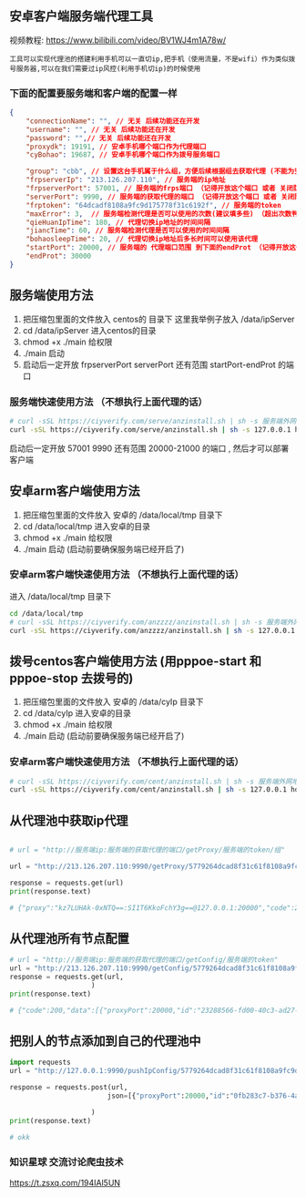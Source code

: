 ## 安卓客户端服务端代理工具
视频教程:
https://www.bilibili.com/video/BV1WJ4m1A78w/

    工具可以实现代理池的搭建利用手机可以一直切ip,把手机（使用流量，不是wifi）作为类似拨号服务器,可以在我们需要过ip风控(利用手机切ip)的时候使用

### 下面的配置要服务端和客户端的配置一样


```json
{
    "connectionName": "", // 无关 后续功能还在开发
    "username": "", // 无关 后续功能还在开发
    "password": "",// 无关 后续功能还在开发
    "proxydk": 19191, // 安卓手机哪个端口作为代理端口
    "cyBohao": 19687, // 安卓手机哪个端口作为拨号服务端口

    "group": "cbb", // 设置这台手机属于什么组，方便后续根据组去获取代理 (不能为空) 为("all" )就在全部的代理中随机选择不会按照组去分类
    "frpserverIp": "213.126.207.110", // 服务端的ip地址
    "frpserverPort": 57001, // 服务端的frps端口 （记得开放这个端口 或者 关闭防火墙）
    "serverPort": 9990, // 服务端的获取代理的端口 （记得开放这个端口 或者 关闭防火墙）
    "frptoken": "64dcadf8108a9fc9d175778f31c6192f", // 服务端的token
    "maxError": 3,  // 服务端检测代理是否可以使用的次数(建议填多些) （超出次数判定这个代理不能使用 获取代理就不会获取到 需要重启客户端）
    "qieHuanIpTime": 180, // 代理切换ip地址的时间间隔
    "jiancTime": 60, // 服务端检测代理是否可以使用的时间间隔
    "bohaosleepTime": 20, // 代理切换ip地址后多长时间可以使用该代理
    "startPort": 20000, // 服务端的 代理端口范围 到下面的endProt （记得开放这个范围的端口 或者 关闭防火墙）
    "endProt": 30000
}

```


## 服务端使用方法 
1. 把压缩包里面的文件放入 centos的 目录下 这里我举例子放入 /data/ipServer
2. cd /data/ipServer 进入centos的目录
3. chmod +x ./main 给权限
4. ./main 启动
5. 启动后一定开放 frpserverPort serverPort 还有范围 startPort-endProt 的端口
### 服务端快速使用方法  （不想执行上面代理的话）
```sh
# curl -sSL https://ciyverify.com/serve/anzinstall.sh | sh -s 服务端外网地址 你的校验token(frptoken)
curl -sSL https://ciyverify.com/serve/anzinstall.sh | sh -s 127.0.0.1 hdakjsdhaskhnkcnzxck
```
启动后一定开放 57001 9990 还有范围 20000-21000 的端口 , 然后才可以部署客户端



## 安卓arm客户端使用方法
1. 把压缩包里面的文件放入 安卓的 /data/local/tmp 目录下
2. cd /data/local/tmp 进入安卓的目录
3. chmod +x ./main 给权限
4. ./main 启动 (启动前要确保服务端已经开启了)
### 安卓arm客户端快速使用方法  （不想执行上面代理的话）
进入 /data/local/tmp 目录下
```sh
cd /data/local/tmp
# curl -sSL https://ciyverify.com/anzzzz/anzinstall.sh | sh -s 服务端外网地址 你的校验token(frptoken)
curl -sSL https://ciyverify.com/anzzzz/anzinstall.sh | sh -s 127.0.0.1 hdakjsdhaskhnkcnzxck
```



## 拨号centos客户端使用方法 (用pppoe-start 和 pppoe-stop 去拨号的)
1. 把压缩包里面的文件放入 安卓的 /data/cyIp 目录下
2. cd /data/cyIp 进入安卓的目录
3. chmod +x ./main 给权限
4. ./main 启动 (启动前要确保服务端已经开启了)
### 安卓arm客户端快速使用方法  （不想执行上面代理的话）
```sh
# curl -sSL https://ciyverify.com/cent/anzinstall.sh | sh -s 服务端外网地址 你的校验token(frptoken)
curl -sSL https://ciyverify.com/cent/anzinstall.sh | sh -s 127.0.0.1 hdakjsdhaskhnkcnzxck
```


## 从代理池中获取ip代理


```python

# url = "http://服务端ip:服务端的获取代理的端口/getProxy/服务端的token/组"

url = "http://213.126.207.110:9990/getProxy/5779264dcad8f31c61f8108a9fc9d17f/cbb"

response = requests.get(url)
print(response.text)

# {"proxy":"kz7LUHAk-0xNTQ==:SI1T6KkoFchY3g==@127.0.0.1:20000","code":200}
```

## 从代理池所有节点配置

```python
# url = "http://服务端ip:服务端的获取代理的端口/getConfig/服务端的token"
url = "http://213.126.207.110:9990/getConfig/5779264dcad8f31c61f8108a9fc9d17f"
response = requests.get(url,
                    )
print(response.text)

# {"code":200,"data":[{"proxyPort":20000,"id":"23288566-fd00-40c3-ad27-66470f5c7698","addr":"127.0.0.1","group":"cbb","token":"KhLBooCCJRFGorQv1QlKCpJA3PhaWtoN","serverPort":20001,"serverProxyIp":"127.0.0.1","nameInfo":"kz7LUHAk-0xNTQ==","password":"SI1T6KkoFchY3g=="}]}

```

## 把别人的节点添加到自己的代理池中
```python
import requests
url = "http://127.0.0.1:9990/pushIpConfig/5779264dcad8f31c61f8108a9fc9d17f"

response = requests.post(url,
                        json=[{"proxyPort":20000,"id":"0fb283c7-b376-4a40-ba33-cbfe5e1aa95a","addr":"106.228.116.174","group":"cbb","token":"uwTiYpM9RbLmKG81_uLZdujgIW_6yz7U","serverPort":20001,"serverProxyIp":"221.227.122.182","nameInfo":"unaGF5Nm6wgSLA==","password":"t_hKzQhs9CFUnQ=="},{"proxyPort":20002,"id":"d35be4ed-41aa-4911-8690-34dc041203e3","addr":"117.57.74.213","group":"cbb","token":"JkbpAqgjhuf6iIXAnIDGU6xATVPzY9bZ","serverPort":20003,"serverProxyIp":"221.227.122.182","nameInfo":"Ujqs9dCsZOx3ng==","password":"pLoeBRC1va_TiQ=="},{"proxyPort":20004,"id":"c1df20cb-eadf-43d3-9136-b5baa2d37fbf","addr":"59.58.47.73","group":"cbb","token":"_vfuUwcDY4lUhySomDqNIRxJUQsoDbtP","serverPort":20005,"serverProxyIp":"221.227.122.182","nameInfo":"pBuShX7c1RikcQ==","password":"3HFmoeqHJrq7fw=="},{"proxyPort":20008,"id":"1e2843f6-95c4-474d-a4e7-fc9184eb833d","addr":"116.7.198.237","group":"cbb","token":"eEGanyiMrWByhbvbYuuNPuayHBK7EWct","serverPort":20009,"serverProxyIp":"221.227.122.182","nameInfo":"cWvBR7CtnekkVQ==","password":"jJw22hIr-gpEFg=="}]

                    )
print(response.text)

# okk
```

### 知识星球 交流讨论爬虫技术
https://t.zsxq.com/194IAl5UN




